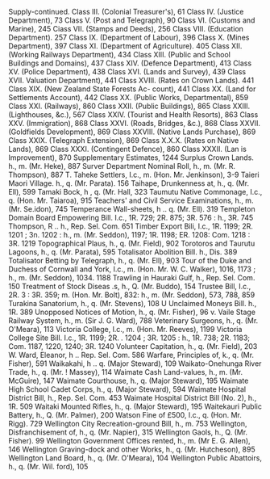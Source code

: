 Supply-continued. Class III. (Colonial Treasurer's), 61 Class IV. (Justice Department), 73 Class V. (Post and Telegraph), 90 Class VI. (Customs and Marine), 245 Ciass VII. (Stamps and Deeds), 256 Class VIII. (Education Department). 257 Class IX. (Department of Labour), 396 Class X. (Mines Department), 397 Class XI. (Department of Agriculture). 405 Class XII. (Working Railways Department), 434 Class XIII. (Public and School Buildings and Domains), 437 Class XIV. (Defence Department), 413 Class XV. (Police Department), 438 Class XVI. (Lands and Survey), 439 Class XVII. Valuation Department), 441 Class XVIII. (Rates on Crown Lands). 441 Class XIX. (New Zealand State Forests Ac- count), 441 Class XX. (Land for Settlements Account), 442 Class XX. (Public Works, Departmental), 859 Class XXI. (Railways), 860 Class XXII. (Public Buildings), 865 Class XXIII. (Lighthouses, &c.), 567 Class XXIV. (Tourist and Health Resorts), 863 Class XXV. (Immigration), 868 Class XXVI. (Roads, Bridges, &c.), 868 Class XXVII. (Goldfields Development), 869 Class XXVIII. (Native Lands Purchase), 869 Class XXIX. (Telegraph Extension), 869 Class X.X.X. (Rates on Native Lands), 869 Class XXXI. (Contingent Defence), 860 Class XXXII. (Lan is Improvement), 870 Supplementary Estimates, 1244 Surplus Crown Lands. h., m. (Mr. Heke), 887 Surver Department Nominal Roll, h., m. (Mr. R. Thompson), 887 T. Taheke Settlers, I.c., m. (Hon. Mr. Jenkinson), 3-9 Taieri Maori Village. h., q. (Mr. Parata). 156 Taihape, Drunkenness at, h., q. (Mr. Ell), 599 Tamaki Bock, h , q. (Mr. Hall, 323 Taumutu Native Commonage, I.c., q. (Hon. Mr. Taiaroa), 915 Teachers' and Civil Service Examinations, h., m. (Mr. Se.idon), 745 Temperance Wall-sheets, h .. q. (Mr. Ell). 319 Templeton Domain Board Empowering Bill. I.c., 1R. 729; 2R. 875; 3R. 576 : h., 3R. 745 Thompson, R .. h., Rep. Sel. Com. 651 Timber Export Bili, I.c., 1R. 1199; 2R. 1201 ; 3n. 1202 : h., m. (Mr. Seddon), 1197; 1R. 1198; ER. 1208: Com. 1218 : 3R. 1219 Topographical Plaus, h., q. (Mr. Field), 902 Torotoros and Taurutu Lagoons, h., q. (Mr. Parata), 595 Totalisator Abolition Bill. h., Dis. 389 Totalisator Betting by Telegraph, h., q. (Mr. Ell), 903 Tour of the Duke and Duchess of Cornwall and York, I.c., m. (Hon. Mr. W. C. Walker), 1016, 1173 ; h., m. (Mr. Seddon), 1034. 1188 Trawling in Hauraki Gulf, h., Rep. Sel. Com. 150 Treatment of Stock Diseas .s, h., Q. (Mr. Buddo), 154 Trustee Bill, I.c., 2R. 3 : 3R. 359; m. (Hon. Mr. Bolt), 832: h., m. (Mr. Seddon), 573, 788, 859 Turakina Sanatorium, h., q. (Mr. Stevens), 108 U Unclaimed Moneys Bill. h., 1R. 389 Unopposed Notices of Motion, h., q. (Mr. Fisher), 96 v. Vaile Stage Railway System, h., m. (Sir J. G. Ward), 788 Veterinary Surgeons, h., q. (Mr. O'Meara), 113 Victoria College, l.c., m. (Hon. Mr. Reeves), 1199 Victoria College Site Bill. I.c., 1R. 1199; 2R. . 1204 ; 3R. 1205 : h., 1R. 738; 2R. 1183; Com. 1187, 1220, 1240; 3R. 1240 Volunteer Capitation, h., q. (Mr. Field), 203 W. Ward, Eleanor, h .. Rep. Sel. Com. 586 Warfare, Principles of, k., q. (Mr. Fisher), 591 Waikakahi, h .. q. (Major Steward), 109 Waikato-Onehunga River Trade, h., q. (Mr. ! Massey), 114 Waimate Cash Land-values, h., m. (Mr. McGuire), 147 Waimate Courthouse, h., q. (Major Steward), 195 Waimate High School Cadet Corps, h., q. (Major Steward), 594 Waimate Hospital District Bill, h., Rep. Sel. Com. 453 Waimate Hospital District Bill (No. 2), h., 1R. 509 Waitaki Mounted Rifles, h., q. (Major Steward), 195 Waitekauri Public Battery, h., Q. (Mr. Palmer), 200 Watson Fine of £500, l.c., q. (Hon. Mr. Rigg). 729 Wellington City Recreation-ground Bill, h., m. 753 Wellington, Disfranchisement of, h., q. (Mr. Napier), 315 Wellington Gaols, h., Q. (Mr. Fisher). 99 Wellington Government Offices rented, h., m. (Mr E. G. Allen), 146 Wellington Graving-dock and other Works, h., q. (Mr. Hutcheson), 895 Wellington Land Board, h., q. (Mr. O'Meara), 104 Wellington Public Abattoirs, h., q. (Mr. Wil. ford), 105 